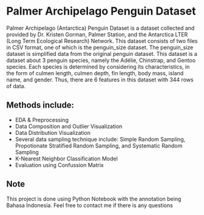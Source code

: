 # Palmer Archipelago Penguin Dataset
Palmer Archipelago (Antarctica) Penguin Dataset is a dataset collected and provided by Dr. Kristen Gorman, Palmer Station, and the Antarctica LTER (Long Term Ecological Research) Network. This dataset consists of two files in CSV format, one of which is the penguin_size dataset. The penguin_size dataset is simplified data from the original penguin dataset. This dataset is a dataset about 3 penguin species, namely the Adélie, Chinstrap, and Gentoo species. Each species is determined by considering its characteristics, in the form of culmen length, culmen depth, fin length, body mass, island name, and gender. Thus, there are 6 features in this dataset with 344 rows of data.

## Methods include:
- EDA & Preprocessing
- Data Composition and Outlier Visualization
- Data Distribution Visualization
- Several data sampling technique include: Simple Random Sampling, Propotionate Stratified Random Sampling, and Systematic Random Sampling
- K-Nearest Neighbor Classification Model
- Evaluation using Confussion Matrix

## Note
This project is done using Python Notebook with the annotation being Bahasa Indonesia. Feel free to contact me if there is any questions
